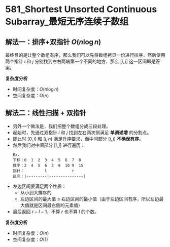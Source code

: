 # 581_Shortest Unsorted Continuous Subarray_最短无序连续子数组

## 解法一：排序+双指针 $O(n\log{n})$

最终目的是让整个数组有序，那么我们可以先将数组拷贝一份进行排序，然后使用两个指针 $i$ 和 $j$ 分别找到左右两端第一个不同的地方，那么 $[i, j]$ 这一区间即是答案。

**复杂度分析**
- 时间复杂度：$O(n\log{n})$
- 空间复杂度：$O(n)$

## 解法二：线性扫描 + 双指针

- 另外一个做法是，我们把整个数组分成三段处理。
- 起始时，先通过双指针 $i$ 和 $j$ 找到左右两次侧满足 **单调递增** 的分割点。
- 即此时 $[0, i]$ 和 $[j, n)$ 满足升序要求，而中间部分 $(i, j)$ **不确保有序**。
- 然后我们对中间部分 $[i, j]$ 进行遍历：
    ```
    Ex.
    下标：0  1  2  3  4  5  6  7  8  
    数字：2  4  5  6  3  8  10 9  15
    指针：         l           r    
    区间：|---------|---------------|
    ```
- 左边区间要满足两个性质：
  - 从小到大排序的
  - 左边区间的最大值 $\le$ 右边区间的最小值（由于左边区间有序，所以左边最大值就是区间最右侧的元素值）
- 最后返回 $r - l - 1$，不算 $r$ 也不算 $l$ 的个数。

**复杂度分析**
- 时间复杂度：$O(n)$
- 空间复杂度：$O(1)$
